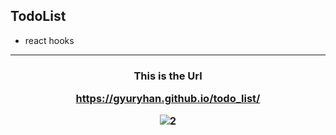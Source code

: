 ## TodoList
- react hooks

<hr>
<h3 align="center">This is the Url

https://gyuryhan.github.io/todo_list/

![2](https://user-images.githubusercontent.com/66048317/95646521-34e30500-0b04-11eb-85c8-5c929bf9a9b6.png)

